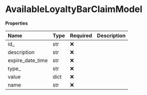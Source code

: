 # AvailableLoyaltyBarClaimModel

**Properties**

| Name             | Type | Required | Description |
| :--------------- | :--- | :------- | :---------- |
| id\_             | str  | ❌       |             |
| description      | str  | ❌       |             |
| expire_date_time | str  | ❌       |             |
| type\_           | str  | ❌       |             |
| value            | dict | ❌       |             |
| name             | str  | ❌       |             |

<!-- This file was generated by liblab | https://liblab.com/ -->
